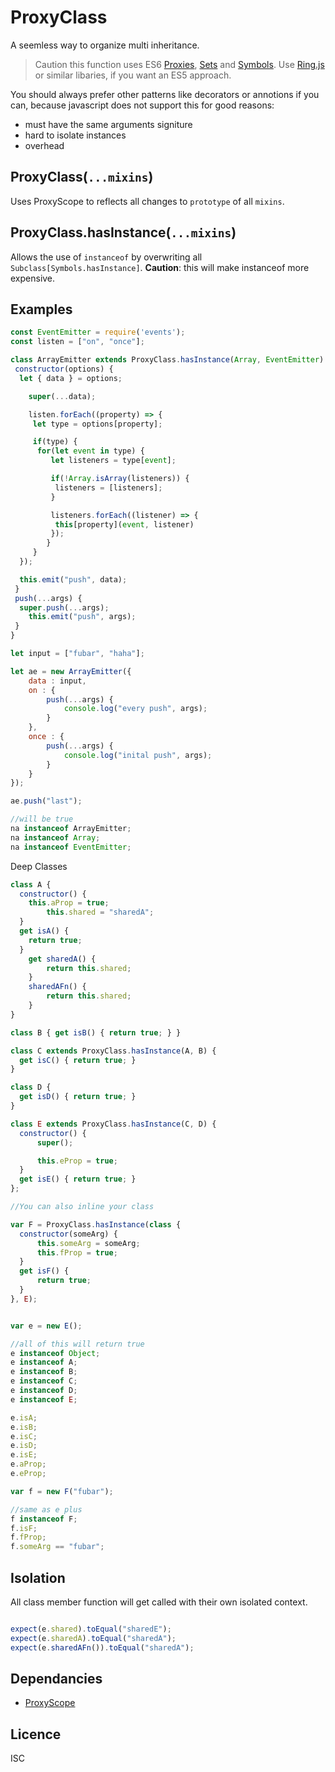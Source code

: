 # ProxyClass

A seemless way to organize multi inheritance.

> Caution this function uses ES6 [Proxies](https://developer.mozilla.org/en-US/docs/Web/JavaScript/Reference/Global_Objects/Proxy), [Sets](https://developer.mozilla.org/en-US/docs/Web/JavaScript/Reference/Global_Objects/Set) and [Symbols](https://developer.mozilla.org/en-US/docs/Web/JavaScript/Reference/Global_Objects/Symbol/hasInstance). Use [Ring.js](http://ringjs.neoname.eu/) or similar libaries, if you want an ES5 approach.



You should always prefer other patterns like decorators or annotions if you can, because javascript does not support this for good reasons:

  * must have the same arguments signiture
  * hard to isolate instances
  * overhead

## ProxyClass(`...mixins`)
Uses ProxyScope to reflects all changes to `prototype` of all `mixins`.

## ProxyClass.hasInstance(`...mixins`)
Allows the use of `instanceof` by overwriting all `Subclass[Symbols.hasInstance]`.
**Caution**: this will make instanceof more expensive.

## Examples

```javascript
const EventEmitter = require('events');
const listen = ["on", "once"];

class ArrayEmitter extends ProxyClass.hasInstance(Array, EventEmitter) {
 constructor(options) {
  let { data } = options;

	super(...data);

	listen.forEach((property) => {
	 let type = options[property];

 	 if(type) {
	  for(let event in type) {
		 let listeners = type[event];

 		 if(!Array.isArray(listeners)) {
		  listeners = [listeners];
		 }

		 listeners.forEach((listener) => {
		  this[property](event, listener)
		 });
		}
	 }
  });

  this.emit("push", data);
 }
 push(...args) {
  super.push(...args);
	this.emit("push", args);
 }
}

let input = ["fubar", "haha"];

let ae = new ArrayEmitter({
	data : input,
	on : {
		push(...args) {
			console.log("every push", args);
		}
	},
	once : {
		push(...args) {
			console.log("inital push", args);
		}
	}
});

ae.push("last");

//will be true
na instanceof ArrayEmitter;
na instanceof Array;
na instanceof EventEmitter;


```

Deep Classes

```javascript
class A {
  constructor() {
    this.aProp = true;
		this.shared = "sharedA";
  }
  get isA() {
  	return true;
  }
	get sharedA() {
		return this.shared;
	}
	sharedAFn() {
		return this.shared;
	}
}

class B { get isB() { return true; } }

class C extends ProxyClass.hasInstance(A, B) {
  get isC() { return true; }
}

class D {
  get isD() { return true; }
}

class E extends ProxyClass.hasInstance(C, D) {
  constructor() {
      super();

      this.eProp = true;
  }
  get isE() { return true; }
};

//You can also inline your class

var F = ProxyClass.hasInstance(class {
  constructor(someArg) {
      this.someArg = someArg;
      this.fProp = true;
  }
  get isF() {
      return true;
  }
}, E);


var e = new E();

//all of this will return true
e instanceof Object;
e instanceof A;
e instanceof B;
e instanceof C;
e instanceof D;
e instanceof E;

e.isA;
e.isB;
e.isC;
e.isD;
e.isE;
e.aProp;
e.eProp;

var f = new F("fubar");

//same as e plus
f instanceof F;
f.isF;
f.fProp;
f.someArg == "fubar";

```
## Isolation

All class member function will get called with their own isolated context.

```javascript

expect(e.shared).toEqual("sharedE");
expect(e.sharedA).toEqual("sharedA");
expect(e.sharedAFn()).toEqual("sharedA");

```

## Dependancies
- [ProxyScope](https://github.com/stephan-dum/proxyscope)


## Licence

ISC
